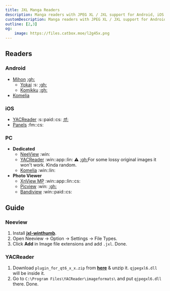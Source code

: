 ```yaml
---
title: JXL Manga Readers
description: Manga readers with JPEG XL / JXL support for Android, iOS & PC
customDescription: Manga readers with JPEG XL / JXL support for Android, iOS & PC
outline: [2,3]
og:
    image: https://files.catbox.moe/l2g45x.png
---
```


<GradientCard title="JXL Manga Readers" description="Manga readers with JPEG XL / JXL support for Android, iOS & PC" theme="turquoise" variant="thin"/>

## Readers

### Android
- [Mihon](https://mihon.app/) [:gh:](https://github.com/mihonapp/mihon)
  - [Yokai](https://mihon.app/forks/Yokai/) :s: [:gh:](https://github.com/null2264/yokai)
  - [Komikku](https://komikku-app.github.io/) [:gh:](https://github.com/komikku-app/komikku)
- [Komelia](https://github.com/Snd-R/Komelia) <Badge type="info" text="Komga" />

### iOS
- [YACReader](https://apps.apple.com/app/id635717885) :s::paid::cs: [:tf:](https://testflight.apple.com/join/5zhB7sRP)
- [Panels](https://apps.apple.com/us/app/panels-comic-reader/id1236567663) :fm::cs:

### PC
- **Dedicated**
  - [NeeView](https://bitbucket.org/neelabo/neeview/wiki/Home) :win:
  - [YACReader](https://www.yacreader.com/) :win::app::lin: :warning: [:gh:](https://github.com/YACReader/yacreader)<tooltip>For some lossy original images it won't work. Kinda random.</tooltip>
  - [Komelia](https://github.com/Snd-R/Komelia) :win::lin: <Badge type="info" text="Komga" />
- **Photo Viewer**
  - [XnView MP](https://www.xnview.com/en/xnviewmp/) :win::app::lin::cs:
  - [Picview](https://picview.org/) :win: [:gh:](https://github.com/Ruben2776/PicView/)
  - [Bandiview](https://en.bandisoft.com/bandiview/) :win::paid::cs:

## Guide

### Neeview
1. Install [**jxl-winthumb**](https://github.com/saschanaz/jxl-winthumb).
2. Open Neeview -> Option -> Settings -> File Types.
3. Click **Add** in Image file extensions and add `.jxl`. Done.

### YACReader
1. Download `plugin_for_qt6_x_x.zip` from [**here**](https://github.com/novomesk/qt-jpegxl-image-plugin) & unzip it. `qjpegxl6.dll` will be inside it.
2. Go to `C:\Program Files\YACReader\imageformats\` and put `qjpegxl6.dll` there. Done.